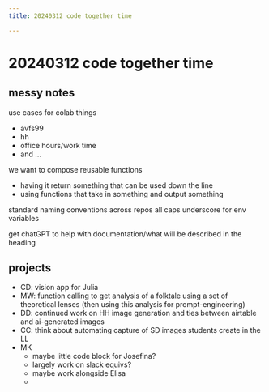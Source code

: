 ```yaml
---
title: 20240312 code together time

---
```


# 20240312 code together time
## messy notes

use cases for colab things
* avfs99
* hh
* office hours/work time
* and ...


we want to compose reusable functions
* having it return something that can be used down the line
* using functions that take in something and output something


standard naming conventions across repos
all caps underscore for env variables

get chatGPT to help with documentation/what will be described in the heading

## projects

- CD: vision app for Julia
- MW: function calling to get analysis of a folktale using a set of theoretical lenses (then using this analysis for prompt-engineering)
- DD: continued work on HH image generation and ties between airtable and ai-generated images
- CC: think about automating capture of SD images students create in the LL
- MK
    - maybe little code block for Josefina?
    - largely work on slack equivs?
    - maybe work alongside Elisa
    - 